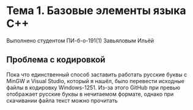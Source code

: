 # Тема 1. Базовые элементы языка C++

Выполнено студентом ПИ-б-о-191(1) Завьяловым Ильёй

## Проблема с кодировкой

Пока что единственный способ заставить работать русские буквы с MinGW и Visual Studio, который я нашёл, было перевести исходные файлы в кодировку Windows-1251.
Из-за этого GitHub при превью отображает русские буквы в нечитаемом формате, однако при скачивании файла текст можно прочитать 

